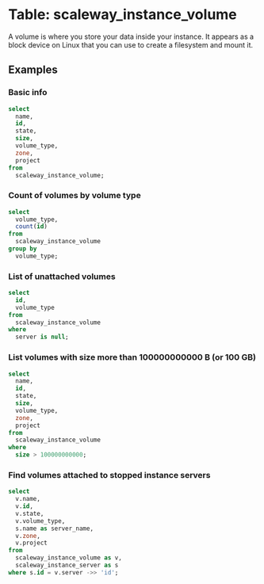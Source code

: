 # Table: scaleway_instance_volume

A volume is where you store your data inside your instance. It appears as a block device on Linux that you can use to create a filesystem and mount it.

## Examples

### Basic info

```sql
select
  name,
  id,
  state,
  size,
  volume_type,
  zone,
  project
from
  scaleway_instance_volume;
```

### Count of volumes by volume type

```sql
select
  volume_type,
  count(id)
from
  scaleway_instance_volume
group by
  volume_type;
```

### List of unattached volumes

```sql
select
  id,
  volume_type
from
  scaleway_instance_volume
where
  server is null;
```

### List volumes with size more than 100000000000 B (or 100 GB)

```sql
select
  name,
  id,
  state,
  size,
  volume_type,
  zone,
  project
from
  scaleway_instance_volume
where
  size > 100000000000;
```

### Find volumes attached to stopped instance servers

```sql
select
  v.name,
  v.id,
  v.state,
  v.volume_type,
  s.name as server_name,
  v.zone,
  v.project
from
  scaleway_instance_volume as v,
  scaleway_instance_server as s
where s.id = v.server ->> 'id';
```
